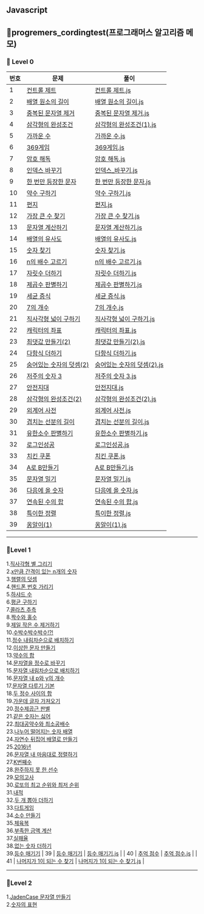 #

## Javascript

## 🎈progremers_cordingtest(프로그래머스 알고리즘 메모)

### 🌱 Level 0

| 번호 | 문제                                                                                        | 풀이                                                                                                                                          |
| ---- | ------------------------------------------------------------------------------------------- | --------------------------------------------------------------------------------------------------------------------------------------------- |
| 1    | [컨트롤 제트](https://school.programmers.co.kr/learn/courses/30/lessons/120853)             | [컨트롤 제트.js](https://github.com/pomeranian91/progremers_cordingtest/blob/main/progremers/level0/controlZ.js)                              |
| 2    | [배열 원소의 길이](https://school.programmers.co.kr/learn/courses/30/lessons/120854)        | [배열 원소의 길이.js](https://github.com/pomeranian91/progremers_cordingtst/blob/main/progremers/level0/배열_원소의_길이.js)                  |
| 3    | [중복된 문자열 제거](https://school.programmers.co.kr/learn/courses/30/lessons/120888)      | [중복된 문자열 제거.js](https://github.com/pomeranian91/progremers_cordingtest/blob/main/progremers/level0/중복된_문자열_제거.js)             |
| 4    | [삼각형의 완성조건](https://school.programmers.co.kr/learn/courses/30/lessons/120889)       | [삼각형의 완성조건(1).js](<https://github.com/pomeranian91/progremers_cordingtest/blob/main/progremers/level0/삼각형의_완성조건(1).js>)       |
| 5    | [가까운 수](https://school.programmers.co.kr/learn/courses/30/lessons/120890)               | [가까운 수.js](https://github.com/pomeranian91/progremers_cordingtest/blob/main/progremers/level0/가까운_수.js)                               |
| 6    | [369게임](https://school.programmers.co.kr/learn/courses/30/lessons/120891)                 | [369게임.js](https://github.com/pomeranian91/progremers_cordingtest/blob/main/progremers/level0/369게임.js)                                   |
| 7    | [암호 해독](https://school.programmers.co.kr/learn/courses/30/lessons/120892)               | [암호 해독.js](https://github.com/pomeranian91/progremers_cordingtest/blob/main/progremers/level0/암호_해독.js)                               |
| 8    | [인덱스 바꾸기](https://school.programmers.co.kr/learn/courses/30/lessons/120895)           | [인덱스\_바꾸기.js](https://github.com/pomeranian91/progremers_cordingtest/blob/main/progremers/level0/인덱스_바꾸기.js)                      |
| 9    | [한 번만 등장한 문자](https://school.programmers.co.kr/learn/courses/30/lessons/120896)     | [한 번만 등장한 문자.js](https://github.com/pomeranian91/progremers_cordingtest/blob/main/progremers/level0/한_번만_등장한_문자.js)           |
| 10   | [약수 구하기](https://school.programmers.co.kr/learn/courses/30/lessons/120897)             | [약수 구하기.js](https://github.com/pomeranian91/progremers_cordingtest/blob/main/progremers/level0/약수_구하기.js)                           |
| 11   | [편지](https://school.programmers.co.kr/learn/courses/30/lessons/120898)                    | [편지.js](https://github.com/pomeranian91/progremers_cordingtest/blob/main/progremers/level0/편지.js)                                         |
| 12   | [가장 큰 수 찾기](https://school.programmers.co.kr/learn/courses/30/lessons/120899)         | [가장 큰 수 찾기.js](https://github.com/pomeranian91/progremers_cordingtest/blob/main/progremers/level0/가장_큰_수_찾기.js)                   |
| 13   | [문자열 계산하기](https://school.programmers.co.kr/learn/courses/30/lessons/120902)         | [문자열 계산하기.js](https://github.com/pomeranian91/progremers_cordingtest/blob/main/progremers/level0/문자열_계산하기.js)                   |
| 14   | [배열의 유사도](https://school.programmers.co.kr/learn/courses/30/lessons/120903)           | [배열의 유사도.js](https://github.com/pomeranian91/progremers_cordingtest/blob/main/progremers/level0/배열의_유사도.js)                       |
| 15   | [숫자 찾기](https://school.programmers.co.kr/learn/courses/30/lessons/120904)               | [숫자 찾기.js](https://github.com/pomeranian91/progremers_cordingtest/blob/main/progremers/level0/숫자_찾기.js)                               |
| 16   | [n의 배수 고르기](https://school.programmers.co.kr/learn/courses/30/lessons/120905)         | [n의 배수 고르기.js](https://github.com/pomeranian91/progremers_cordingtest/blob/main/progremers/level0/n의_배수_고르기.js)                   |
| 17   | [자릿수 더하기](https://school.programmers.co.kr/learn/courses/30/lessons/120906)           | [자릿수 더하기.js](https://github.com/pomeranian91/progremers_cordingtest/blob/main/progremers/level0/자릿수_더하기.js)                       |
| 18   | [제곱수 판별하기](https://school.programmers.co.kr/learn/courses/30/lessons/120909)         | [제곱수 판별하기.js](https://github.com/pomeranian91/progremers_cordingtest/blob/main/progremers/level0/제곱수_판별하기.js)                   |
| 19   | [세균 증식](https://school.programmers.co.kr/learn/courses/30/lessons/120910)               | [세균 증식.js](https://github.com/pomeranian91/progremers_cordingtest/blob/main/progremers/level0/세균_증식.js)                               |
| 20   | [7의 개수](https://school.programmers.co.kr/learn/courses/30/lessons/120912)                | [7의 개수.js](https://github.com/pomeranian91/progremers_cordingtest/blob/main/progremers/level0/7의_개수.js)                                 |
| 21   | [직사각형 넓이 구하기](https://school.programmers.co.kr/learn/courses/30/lessons/120860)    | [직사각형 넓이 구하기.js](https://github.com/pomeranian91/progremers_cordingtest/blob/main/progremers/level0/직사각형_넓이_구하기.js)         |
| 22   | [캐릭터의 좌표](https://school.programmers.co.kr/learn/courses/30/lessons/120861)           | [캐릭터의 좌표.js](https://github.com/pomeranian91/progremers_cordingtest/blob/main/progremers/level0/캐릭터의_좌표.js)                       |
| 23   | [최댓값 만들기(2)](https://school.programmers.co.kr/learn/courses/30/lessons/120862)        | [최댓값 만들기(2).js](<https://github.com/pomeranian91/progremers_cordingtest/blob/main/progremers/level0/최댓값_만들기(2).js>)               |
| 24   | [다항식 더하기](https://school.programmers.co.kr/learn/courses/30/lessons/120863)           | [다항식 더하기.js](https://github.com/pomeranian91/progremers_cordingtest/blob/main/progremers/level0/다항식_더하기.js)                       |
| 25   | [숨어있는 숫자의 덧셈(2)](https://school.programmers.co.kr/learn/courses/30/lessons/120909) | [숨어있는 숫자의 덧셈(2).js](<https://github.com/pomeranian91/progremers_cordingtest/blob/main/progremers/level0/숨어있는_숫자의_덧셈(2).js>) |
| 26   | [저주의 숫자 3](https://school.programmers.co.kr/learn/courses/30/lessons/120871)           | [저주의 숫자 3.js](https://github.com/pomeranian91/progremers_cordingtest/blob/main/progremers/level0/저주의_숫자_3.js)                       |
| 27   | [안전지대](https://school.programmers.co.kr/learn/courses/30/lessons/120866)                | [안전지대.js](https://github.com/pomeranian91/progremers_cordingtest/blob/main/progremers/level0/안전지대.js)                                 |
| 28   | [삼각형의 완성조건(2)](https://school.programmers.co.kr/learn/courses/30/lessons/120868)    | [삼각형의 완성조건(2).js](<https://github.com/pomeranian91/progremers_cordingtest/blob/main/progremers/level0/삼각형의_완성조건(2).js>)       |
| 29   | [외계어 사전](https://school.programmers.co.kr/learn/courses/30/lessons/120869)             | [외계어 사전.js](https://github.com/pomeranian91/progremers_cordingtest/blob/main/progremers/level0/외계어_사전.js)                           |
| 30   | [겹치는 선분의 길이](https://school.programmers.co.kr/learn/courses/30/lessons/120876)      | [겹치는 선분의 길이.js](https://github.com/pomeranian91/progremers_cordingtest/blob/main/progremers/level0/겹치는_선분의_길이.js)             |
| 31   | [유한소수 판별하기](https://school.programmers.co.kr/learn/courses/30/lessons/120878)       | [유한소수 판별하기.js](https://github.com/pomeranian91/progremers_cordingtest/blob/main/progremers/level0/유한소수_판별하기.js)               |
| 32   | [로그인성공](https://school.programmers.co.kr/learn/courses/30/lessons/120883)              | [로그인성공.js](https://github.com/pomeranian91/progremers_cordingtest/blob/main/progremers/level0/로그인성공.js)                             |
| 33   | [치킨 쿠폰](https://school.programmers.co.kr/learn/courses/30/lessons/120909)               | [치킨 쿠폰.js](https://github.com/pomeranian91/progremers_cordingtest/blob/main/progremers/level0/치킨_쿠폰.js)                               |
| 34   | [A로 B만들기](https://school.programmers.co.kr/learn/courses/30/lessons/120886)             | [A로 B만들기.js](https://github.com/pomeranian91/progremers_cordingtst/blob/main/level0/A로_B만들기.js)                                       |
| 35   | [문자열 밀기](https://school.programmers.co.kr/learn/courses/30/lessons/120921)             | [문자열 밀기.js](https://github.com/pomeranian91/progremers_cordingtst/blob/main/level0/문자열_밀기기.js)                                     |
| 36   | [다음에 올 숫자](https://school.programmers.co.kr/learn/courses/30/lessons/120924)          | [다음에 올 숫자.js](https://github.com/pomeranian91/progremers_cordingtst/blob/main/level0/다음에_올_숫자.js)                                 |
| 37   | [연속된 수의 합](https://school.programmers.co.kr/learn/courses/30/lessons/120923)          | [연속된 수의 합.js](https://github.com/pomeranian91/progremers_cordingtst/blob/main/level0/연속된_수의_합.js)                                 |
| 38   | [특이한 정렬](https://school.programmers.co.kr/learn/courses/30/lessons/120880)             | [특이한 정렬.js](https://github.com/pomeranian91/progremers_cordingtst/blob/main/level0/특이한_정렬.js)                                       |
| 39   | [옹알이(1)](https://school.programmers.co.kr/learn/courses/30/lessons/120956)               | [옹알이(1).js](<https://github.com/pomeranian91/progremers_cordingtst/blob/main/level0/옹알이(1).js>)                                         |

---

### 📕Level 1

1.[직사각형 별 그리기](https://github.com/pomeranian91/progremers_cordingtest/blob/main/level1/writestars.js)  
2.[x만큼 간격이 있는 n개의 숫자](https://github.com/pomeranian91/progremers_cordingtest/blob/main/level1/addArray.js)  
3.[행렬의 덧셈](https://github.com/pomeranian91/progremers_cordingtest/blob/main/level1/plusRowcols.js)  
4.[핸드폰 번호 가리기](https://github.com/pomeranian91/progremers_cordingtest/blob/main/level1/blindPhoneNumber.js)  
5.[하샤드 수](https://github.com/pomeranian91/progremers_cordingtest/blob/main/level1/hashyad.js)  
6.[평균 구하기](https://github.com/pomeranian91/progremers_cordingtest/blob/main/level1/average.js)  
7.[콜라츠 추측](https://github.com/pomeranian91/progremers_cordingtest/blob/level1/collatz.js)  
8.[짝수와 홀수](https://github.com/pomeranian91/progremers_cordingtest/blob/main/level1/evenOdd.js)  
9.[제일 작은 수 제거하기](https://github.com/pomeranian91/progremers_cordingtest/blob/main/level1/evenOdd.js)  
10.[수박수박수박수!?!](https://github.com/pomeranian91/progremers_cordingtest/blob/main/level1/waterMelon.js)  
11.[정수 내림차순으로 배치하기](https://github.com/pomeranian91/progremers_cordingtest/blob/main/level1/numberArray.js)  
12.[이상한 문자 만들기](https://github.com/pomeranian91/progremers_cordingtest/blob/main/level1/weirdWord.js)  
13.[약수의 합](https://github.com/pomeranian91/progremers_cordingtest/blob/main/level1/measureSum.js)  
14.[문자열을 정수로 바꾸기](https://github.com/pomeranian91/progremers_cordingtest/blob/main/level1/numberChange.js)  
15.[문자열 내림차순으로 배치하기](https://github.com/pomeranian91/progremers_cordingtest/blob/main/level1/sortReverse.js)  
16.[문자열 내 p와 y의 개수](https://github.com/pomeranian91/progremers_cordingtest/blob/main/level1/countPnY.js)  
17.[문자열 다루기 기본](https://github.com/pomeranian91/progremers_cordingtest/blob/main/level1/strCare.js)  
18.[두 정수 사이의 합](https://github.com/pomeranian91/progremers_cordingtest/blob/main/level1/sumNumberBetween.js)  
19.[가운데 글자 가져오기](https://github.com/pomeranian91/progremers_cordingtest/blob/main/level1/betweenStr.js)  
20.[정수제곱근 판별](https://github.com/pomeranian91/progremers_cordingtest/blob/main/level1/intSqrt.js)  
21.[같은 숫자는 싫어](https://github.com/pomeranian91/progremers_cordingtest/blob/main/level1/dontLikeSameNum.js)  
22.[최대공약수와 최소공배수](https://github.com/pomeranian91/progremers_cordingtest/blob/main/level1/GDCLCM.js)  
23.[나누어 떨어지는 숫자 배열](https://github.com/pomeranian91/progremers_cordingtest/blob/main/level1/divisor.js)  
24.[자연수 뒤집어 배열로 만들기](https://github.com/pomeranian91/progremers_cordingtest/blob/main/level1/resverInt.js)  
25.[2016년](https://github.com/pomeranian91/progremers_cordingtest/blob/main/level1/2016.js)  
26.[문자열 내 마음대로 정렬하기](https://github.com/pomeranian91/progremers_cordingtest/blob/main/level1/strangeStrings.js)  
27.[K번째수](https://github.com/pomeranian91/progremers_cordingtest/blob/main/level1/KNumber.js)  
28.[완주하지 못 한 선수](https://github.com/pomeranian91/progremers_cordingtest/blob/main/level1/completionMaraton.js)  
29.[모의고사](https://github.com/pomeranian91/progremers_cordingtest/blob/main/level1/completionMaraton.js.js)  
30.[로또의 최고 순위와 최저 순위](https://github.com/pomeranian91/progremers_cordingtest/blob/main/level1/lottoMaxMin.js)  
31.[내적](https://github.com/pomeranian91/progremers_cordingtest/blob/main/level1/dotProduct.js)  
32.[두 개 뽑아 더하기](https://github.com/pomeranian91/progremers_cordingtest/blob/main/level1/selectTwo.js)  
33.[다트게임](https://github.com/pomeranian91/progremers_cordingtest/blob/main/level1/dartGame.js)  
34.[소수 만들기](https://github.com/pomeranian91/progremers_cordingtest/blob/main/level1/MakeZeroNum.js)  
35.[체육복](https://github.com/pomeranian91/progremers_cordingtest/blob/main/level1/weightCloth.js)  
36.[부족한 금액 계산](https://github.com/pomeranian91/progremers_cordingtest/blob/main/level1/failCash.js)  
37.[실패율](https://github.com/pomeranian91/progremers_cordingtest/blob/main/level1/failCash.js)  
38.[없는 숫자 더하기](https://github.com/pomeranian91/progremers_cordingtest/blob/main/level1/없는_숫자_더하기.js)  
39.[등수 매기기](https://github.com/pomeranian91/progremers_cordingtest/blob/main/level1/등수_매기기.js)
| 39 | [등수 매기기](x) | [등수 매기기.js](https://github.com/pomeranian91/progremers_cordingtst/blob/main/progremers/level/등수_매기기.js) |
| 40 | [추억 점수](x) | [추억 점수.js](https://github.com/pomeranian91/progremers_cordingtst/blob/main/progremers/level/추억_점수.js) |
| 41 | [나머지가 1이 되는 수 찾기](https://school.programmers.co.kr/learn/courses/30/lessons/87389) | [나머지가 1이 되는 수 찾기.js](https://github.com/pomeranian91/progremers_cordingtst/blob/main/progremers/level/나머지가_1이_되는_수_찾기.js) |

---

### 📕Level 2

1.[JadenCase 문자열 만들기](https://github.com/pomeranian91/progremers_cordingtest/blob/main/level2/JadenCase_문자열_만들기.js)  
2.[숫자의 표현](https://github.com/pomeranian91/progremers_cordingtest/blob/main/level2/숫자의_표현.js)
